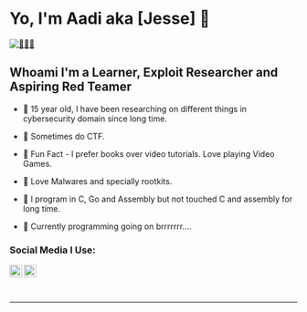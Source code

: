 # Yo, I'm Aadi aka [Jesse] 👋
[![👨🏻‍💻](https://img.shields.io/twitter/follow/r00tkit__?color=1DA1F2&logo=twitter&style=for-the-badge)](https://twitter.com/intent/follow?original_referer=https%3A%2F%2Fgithub.com%2F0x29FE2&screen_name=Sasha0x01_)

## Whoami I'm a Learner, Exploit Researcher and Aspiring Red Teamer

- 📀 15 year old, I have been researching on different things in cybersecurity domain since long time.

- 📀 Sometimes do CTF.

- 📀 Fun Fact - I prefer books over video tutorials. Love playing Video Games.

- 📀 Love Malwares and specially rootkits.

- 📀 I program in C, Go and Assembly but not touched C and assembly for long time.

- 📀 Currently programming going on brrrrrrr....

### Social Media I Use:
[<img align="left" alt="Sasha0x01_ | Twitter" width="22px" src="https://cdn.jsdelivr.net/npm/simple-icons@v3/icons/twitter.svg" />][twitter]
[<img align="left" alt="@__theycallmeaadi | Instagram" width="22px" src="https://cdn.jsdelivr.net/npm/simple-icons@v3/icons/instagram.svg" />][instagram]

<br />

<br />
<br />

---

[twitter]:https://twitter.com/Sasha0x01_
[instagram]:https://www.instagram.com/___theycallmeaadi/
